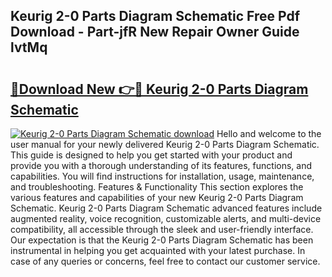 ## Keurig 2-0 Parts Diagram Schematic Free Pdf Download - Part-jfR New Repair Owner Guide lvtMq

# <h2><a href="http://dfkahh.blite.top/?on=Keurig+2-0+Parts+Diagram+Schematic">🔗Download New 👉🔴 Keurig 2-0 Parts Diagram Schematic</a></h2>

[![Keurig 2-0 Parts Diagram Schematic download](https://i.imgur.com/lujVjoI.png)](http://dfkahh.blite.top/?on=Keurig+2-0+Parts+Diagram+Schematic)
Hello and welcome to the user manual for your newly delivered Keurig 2-0 Parts Diagram Schematic. This guide is designed to help you get started with your product and provide you with a thorough understanding of its features, functions, and capabilities. You will find instructions for installation, usage, maintenance, and troubleshooting. Features & Functionality This section explores the various features and capabilities of your new Keurig 2-0 Parts Diagram Schematic. Keurig 2-0 Parts Diagram Schematic advanced features include augmented reality, voice recognition, customizable alerts, and multi-device compatibility, all accessible through the sleek and user-friendly interface. Our expectation is that the Keurig 2-0 Parts Diagram Schematic has been instrumental in helping you get acquainted with your latest purchase. In case of any queries or concerns, feel free to contact our customer service.
